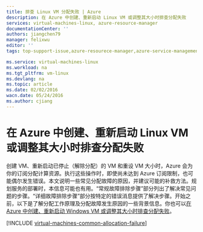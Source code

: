 ```yaml
---
title: 排查 Linux VM 分配失败 | Azure
description: 在 Azure 中创建、重新启动 Linux VM 或调整其大小时排查分配失败
services: virtual-machines-linux, azure-resource-manager
documentationCenter: ''
authors: jiangchen79
manager: felixwu
editor: ''
tags: top-support-issue,azure-resourece-manager,azure-service-management

ms.service: virtual-machines-linux
ms.workload: na
ms.tgt_pltfrm: vm-linux
ms.devlang: na
ms.topic: article
ms.date: 02/02/2016
wacn.date: 05/24/2016
ms.author: cjiang
---
```


# 在 Azure 中创建、重新启动 Linux VM 或调整其大小时排查分配失败

创建 VM、重新启动已停止（解除分配）的 VM 和重设 VM 大小时，Azure 会为你的订阅分配计算资源。执行这些操作时，即使尚未达到 Azure 订阅限制，也可能偶尔发生错误。本文说明一些常见分配故障的原因，并建议可能的补救方法。规划服务的部署时，本信息可能也有用。“常规故障排除步骤”部分列出了解决常见问题的步骤。“详细故障排除步骤”部分按特定的错误消息提供了解决步骤。开始之前，以下是了解分配工作原理及分配故障发生原因的一些背景信息。你也可以[在 Azure 中创建、重新启动 Windows VM 或调整其大小时排查分配失败](./virtual-machines-windows-allocation-failure.md)。

[!INCLUDE [virtual-machines-common-allocation-failure](../../includes/virtual-machines-common-allocation-failure.md)]

<!---HONumber=Mooncake_0314_2016-->